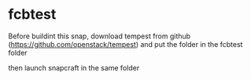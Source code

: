 # fcbtest
Before buildint this snap, download tempest from github (https://github.com/openstack/tempest)
and put the folder in the fcbtest folder


then launch snapcraft in the same folder 

